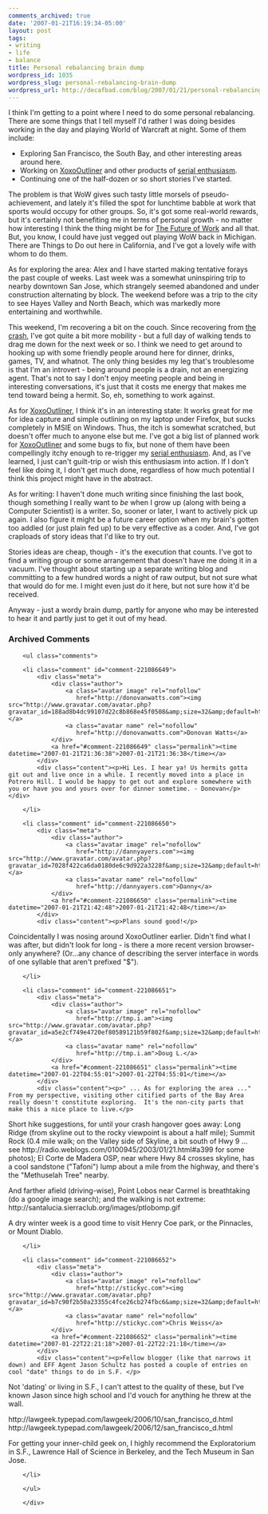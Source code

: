 ```yaml
---
comments_archived: true
date: '2007-01-21T16:19:34-05:00'
layout: post
tags:
- writing
- life
- balance
title: Personal rebalancing brain dump
wordpress_id: 1035
wordpress_slug: personal-rebalancing-brain-dump
wordpress_url: http://decafbad.com/blog/2007/01/21/personal-rebalancing-brain-dump
---
```

I think I'm getting to a point where I need to do some personal rebalancing.  There are some things that I tell myself I'd rather I was doing besides working in the day and playing World of Warcraft at night.  Some of them include:

* Exploring San Francisco, the South Bay, and other interesting areas around here.
* Working on [XoxoOutliner](http://decafbad.com/trac/wiki/XoxoOutliner) and other products of [serial enthusiasm](http://decafbad.com/blog/2006/05/26/confessions-of-a-serial-enthusiast).
* Continuing one of the half-dozen or so short stories I've started.

The problem is that WoW gives such tasty little morsels of pseudo-achievement, and lately it's filled the spot for lunchtime babble at work that sports would occupy for other groups.  So, it's got some real-world rewards, but it's certainly not benefiting me in terms of personal growth - no matter how interesting I think the thing might be for [The Future of Work](http://joi.ito.com/archives/2006/12/31/wow_talk_at_23c3.html) and all that.  But, you know, I could have just vegged out playing WoW back in Michigan.  There are Things to Do out here in California, and I've got a lovely wife with whom to do them.

As for exploring the area:  Alex and I have started making tentative forays the past couple of weeks.  Last week was a somewhat uninspiring trip to nearby downtown San Jose, which strangely seemed abandoned and under construction alternating by block.  The weekend before was a trip to the city to see Hayes Valley and North Beach, which was markedly more entertaining and worthwhile.  

This weekend, I'm recovering a bit on the couch.  Since recovering from [the crash](http://decafbad.com/blog/2006/09/18/just-call-me-crash), I've got quite a bit more mobility - but a full day of walking tends to drag me down for the next week or so.  I think we need to get around to hooking up with some friendly people around here for dinner, drinks, games, TV, and whatnot.  The only thing besides my leg that's troublesome is that I'm an introvert - being around people is a drain, not an energizing agent.  That's not to say I don't enjoy meeting people and being in interesting conversations, it's just that it costs me energy that makes me tend toward being a hermit.  So, eh, something to work against.

As for [XoxoOutliner](http://decafbad.com/trac/wiki/XoxoOutliner), I think it's in an interesting state: It works great for me for idea capture and simple outlining on my laptop under Firefox, but sucks completely in MSIE on Windows.  Thus, the itch is somewhat scratched, but doesn't offer much to anyone else but me.  I've got a big list of planned work for [XoxoOutliner](http://decafbad.com/trac/wiki/XoxoOutliner) and some bugs to fix, but none of them have been compellingly itchy enough to re-trigger my [serial enthusiasm](http://decafbad.com/blog/2006/05/26/confessions-of-a-serial-enthusiast).  And, as I've learned, I just can't guilt-trip or wish this enthusiasm into action.  If I don't feel like doing it, I don't get much done, regardless of how much potential I think this project might have in the abstract.

As for writing:  I haven't done much writing since finishing the last book, though something I really want to *be* when I grow up (along with being a Computer Scientist) is a writer.  So, sooner or later, I want to actively pick up again.  I also figure it might be a future career option when my brain's gotten too addled (or just plain fed up) to be very effective as a coder.  And, I've got craploads of story ideas that I'd like to try out.  

Stories ideas are cheap, though - it's the execution that counts.  I've got to find a writing group or some arrangement that doesn't have me doing it in a vacuum.  I've thought about starting up a separate writing blog and committing to a few hundred words a night of raw output, but not sure what that would do for me.  I might even just do it here, but not sure how it'd be received.

Anyway - just a wordy brain dump, partly for anyone who may be interested to hear it and partly just to get it out of my head.

<div id="comments" class="comments archived-comments">
            <h3>Archived Comments</h3>
            
        <ul class="comments">
            
        <li class="comment" id="comment-221086649">
            <div class="meta">
                <div class="author">
                    <a class="avatar image" rel="nofollow" 
                       href="http://donovanwatts.com"><img src="http://www.gravatar.com/avatar.php?gravatar_id=188ad8b4dc99107d22c8b868e45f0508&amp;size=32&amp;default=http://mediacdn.disqus.com/1320279820/images/noavatar32.png"/></a>
                    <a class="avatar name" rel="nofollow" 
                       href="http://donovanwatts.com">Donovan Watts</a>
                </div>
                <a href="#comment-221086649" class="permalink"><time datetime="2007-01-21T21:36:38">2007-01-21T21:36:38</time></a>
            </div>
            <div class="content"><p>Hi Les. I hear ya! Us hermits gotta git out and live once in a while. I recently moved into a place in Potrero Hill. I would be happy to get out and explore somewhere with you or have you and yours over for dinner sometime. - Donovan</p></div>
            
        </li>
    
        <li class="comment" id="comment-221086650">
            <div class="meta">
                <div class="author">
                    <a class="avatar image" rel="nofollow" 
                       href="http://dannyayers.com"><img src="http://www.gravatar.com/avatar.php?gravatar_id=7028f422ca6da0180de6c9d922a3228f&amp;size=32&amp;default=http://mediacdn.disqus.com/1320279820/images/noavatar32.png"/></a>
                    <a class="avatar name" rel="nofollow" 
                       href="http://dannyayers.com">Danny</a>
                </div>
                <a href="#comment-221086650" class="permalink"><time datetime="2007-01-21T21:42:48">2007-01-21T21:42:48</time></a>
            </div>
            <div class="content"><p>Plans sound good!</p>

<p>Coincidentally I was nosing around XoxoOutliner earlier. Didn't find what I was after, but didn't look for long - is there a more recent version browser-only anywhere? (Or...any chance of describing the server interface in words of one syllable that aren't prefixed "$").</p></div>
            
        </li>
    
        <li class="comment" id="comment-221086651">
            <div class="meta">
                <div class="author">
                    <a class="avatar image" rel="nofollow" 
                       href="http://tmp.i.am"><img src="http://www.gravatar.com/avatar.php?gravatar_id=a5e2cf749e4720ef80589121b59f802f&amp;size=32&amp;default=http://mediacdn.disqus.com/1320279820/images/noavatar32.png"/></a>
                    <a class="avatar name" rel="nofollow" 
                       href="http://tmp.i.am">Doug L.</a>
                </div>
                <a href="#comment-221086651" class="permalink"><time datetime="2007-01-22T04:55:01">2007-01-22T04:55:01</time></a>
            </div>
            <div class="content"><p>" ... As for exploring the area ..."  From my perspective, visiting other citified parts of the Bay Area really doesn't constitute exploring.  It's the non-city parts that make this a nice place to live.</p>

<p>Short hike suggestions, for until your crash hangover goes away:  Long Ridge (from skyline out to the rocky viewpoint is about a half mile); Summit Rock (0.4 mile walk; on the Valley side of Skyline, a bit south of Hwy 9 ... see http://radio.weblogs.com/0100945/2003/01/21.html#a399 for some photos); El Corte de Madera OSP, near where Hwy 84 crosses skyline, has a cool sandstone ("Tafoni") lump about a mile from the highway, and  there's the "Methuselah Tree" nearby.</p>

<p>And farther afield (driving-wise), Point Lobos near Carmel is breathtaking (do a google image search); and the walking is not extreme:  http://santalucia.sierraclub.org/images/ptlobomp.gif</p>

<p>A dry winter week is a good time to visit Henry Coe park, or the Pinnacles, or Mount Diablo.</p></div>
            
        </li>
    
        <li class="comment" id="comment-221086652">
            <div class="meta">
                <div class="author">
                    <a class="avatar image" rel="nofollow" 
                       href="http://stickyc.com"><img src="http://www.gravatar.com/avatar.php?gravatar_id=b7c90f2b50a23355c4fce26cb274fbc6&amp;size=32&amp;default=http://mediacdn.disqus.com/1320279820/images/noavatar32.png"/></a>
                    <a class="avatar name" rel="nofollow" 
                       href="http://stickyc.com">Chris Weiss</a>
                </div>
                <a href="#comment-221086652" class="permalink"><time datetime="2007-01-22T22:21:18">2007-01-22T22:21:18</time></a>
            </div>
            <div class="content"><p>Fellow blogger (like that narrows it down) and EFF Agent Jason Schultz has posted a couple of entries on cool "date" things to do in S.F. </p>

<p>Not 'dating' or living in S.F., I can't attest to the quality of these, but I've known Jason since high school and I'd vouch for anything he threw at the wall.</p>

<p>http://lawgeek.typepad.com/lawgeek/2006/10/san_francisco_d.html
http://lawgeek.typepad.com/lawgeek/2006/12/san_francisco_d.html</p>

<p>For getting your inner-child geek on, I highly recommend the Exploratorium in S.F., Lawrence Hall of Science in Berkeley, and the Tech Museum in San Jose.</p></div>
            
        </li>
    
        </ul>
    
        </div>
    